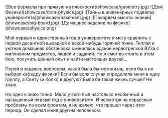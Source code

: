 <gallery>
    ![Все формулы про прямую на плоскости](showcase/geometry.jpg)
    ![Дом Физики](showcase/dom-physics.jpg)
    ![Тайны в инженерных подвалах университета](showcase/basement.jpg)
    ![Покоряем высоты знаний](showcase/big-board.jpg)
    ![Домашнее задание по физике](showcase/physics.png)
</gallery>

Мой первый и единственный год в университете я могу сравнить с первой десантной высадкой в какой-нибудь горячей точке.
Теплая и уютная домашная обстановка сменилась адской нервотрепкой ВУЗа с миллионом предметов, людей и заданий.
Но я смог выстоять в этом бою, получить ценный опыт и найти настоящих друзей...

Порой я задаюсь вопросом, какой была бы моя жизнь, если бы я не выбрал кафедру физики? Если бы воля случая определила меня в одну группу, а Свету (и Колю) в другую? Была ба такая жизнь лучше? Не знаю.

Но одно я знаю точно. Мало у кого был настолько необычный и насыщенный первый год в университете. И несмотря на серьезные проблемы по всем фронтам, я не жалею, что прошел через этот период. Он сделал меня другим человеком.